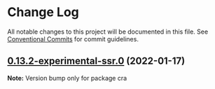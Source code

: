 # Change Log

All notable changes to this project will be documented in this file.
See [Conventional Commits](https://conventionalcommits.org) for commit guidelines.

## [0.13.2-experimental-ssr.0](https://github.com/codesandbox/sandpack/compare/v0.10.13-experimental.0...v0.13.2-experimental-ssr.0) (2022-01-17)

**Note:** Version bump only for package cra
